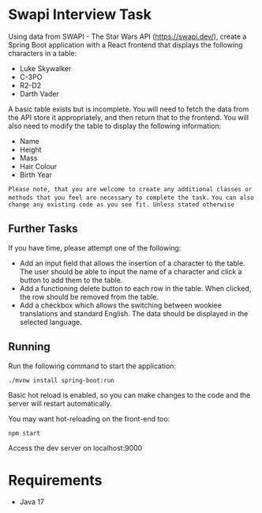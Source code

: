 # Swapi Interview Task

Using data from SWAPI - The Star Wars API (https://swapi.dev/), create a Spring Boot application with a React frontend that displays the following characters in a table:

- Luke Skywalker
- C-3PO
- R2-D2
- Darth Vader

A basic table exists but is incomplete. You will need to fetch the data from the API store it appropriately, and then return that to the frontend. You will also need to modify the table to display the following information:

- Name
- Height
- Mass
- Hair Colour
- Birth Year

`Please note, that you are welcome to create any additional classes or methods that you feel are necessary to complete the task.`
`You can also change any existing code as you see fit. Unless stated otherwise`

## Further Tasks

If you have time, please attempt one of the following:

- Add an input field that allows the insertion of a character to the table. The user should be able to input the name of a character and click a button to add them to the table.
- Add a functioning delete button to each row in the table. When clicked, the row should be removed from the table.
- Add a checkbox which allows the switching between wookiee translations and standard English. The data should be displayed in the selected language.



## Running

Run the following command to start the application:
```sh
./mvnw install spring-boot:run
```

Basic hot reload is enabled, so you can make changes to the code and the server will restart automatically.

You may want hot-reloading on the front-end too:
```shell
npm start
```
Access the dev server on localhost:9000

# Requirements
- Java 17
